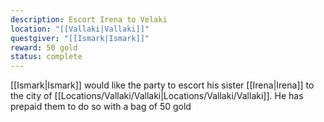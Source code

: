 ```yaml
---
description: Escort Irena to Velaki
location: "[[Vallaki|Vallaki]]"
questgiver: "[[Ismark|Ismark]]"
reward: 50 gold
status: complete
---
```


[[Ismark|Ismark]] would like the party to escort his sister [[Irena|Irena]] to the city of [[Locations/Vallaki/Vallaki|Locations/Vallaki/Vallaki]]. He has prepaid them to do so with a bag of 50 gold